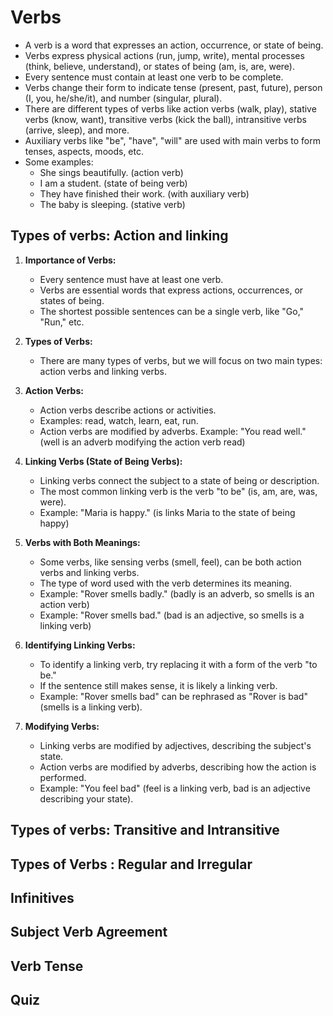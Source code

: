 # Verbs
- A verb is a word that expresses an action, occurrence, or state of being.
- Verbs express physical actions (run, jump, write), mental processes (think, believe, understand), or states of being (am, is, are, were).
- Every sentence must contain at least one verb to be complete.
- Verbs change their form to indicate tense (present, past, future), person (I, you, he/she/it), and number (singular, plural).
- There are different types of verbs like action verbs (walk, play), stative verbs (know, want), transitive verbs (kick the ball), intransitive verbs (arrive, sleep), and more.
- Auxiliary verbs like "be", "have", "will" are used with main verbs to form tenses, aspects, moods, etc.
- Some examples:
  - She sings beautifully. (action verb)
  - I am a student. (state of being verb)
  - They have finished their work. (with auxiliary verb)
  - The baby is sleeping. (stative verb)

## Types of verbs: Action and linking

1. **Importance of Verbs:**
   - Every sentence must have at least one verb.
   - Verbs are essential words that express actions, occurrences, or states of being.
   - The shortest possible sentences can be a single verb, like "Go," "Run," etc.

2. **Types of Verbs:**
   - There are many types of verbs, but we will focus on two main types: action verbs and linking verbs.

3. **Action Verbs:**
   - Action verbs describe actions or activities.
   - Examples: read, watch, learn, eat, run.
   - Action verbs are modified by adverbs.
     Example: "You read well." (well is an adverb modifying the action verb read)

4. **Linking Verbs (State of Being Verbs):**
   - Linking verbs connect the subject to a state of being or description.
   - The most common linking verb is the verb "to be" (is, am, are, was, were).
   - Example: "Maria is happy." (is links Maria to the state of being happy)

5. **Verbs with Both Meanings:**
   - Some verbs, like sensing verbs (smell, feel), can be both action verbs and linking verbs.
   - The type of word used with the verb determines its meaning.
   - Example: "Rover smells badly." (badly is an adverb, so smells is an action verb)
   - Example: "Rover smells bad." (bad is an adjective, so smells is a linking verb)

6. **Identifying Linking Verbs:**
   - To identify a linking verb, try replacing it with a form of the verb "to be."
   - If the sentence still makes sense, it is likely a linking verb.
   - Example: "Rover smells bad" can be rephrased as "Rover is bad" (smells is a linking verb).

7. **Modifying Verbs:**
   - Linking verbs are modified by adjectives, describing the subject's state.
   - Action verbs are modified by adverbs, describing how the action is performed.
   - Example: "You feel bad" (feel is a linking verb, bad is an adjective describing your state).


## Types of verbs: Transitive and Intransitive
## Types of Verbs : Regular and Irregular
## Infinitives
## Subject Verb Agreement
## Verb Tense
## Quiz
